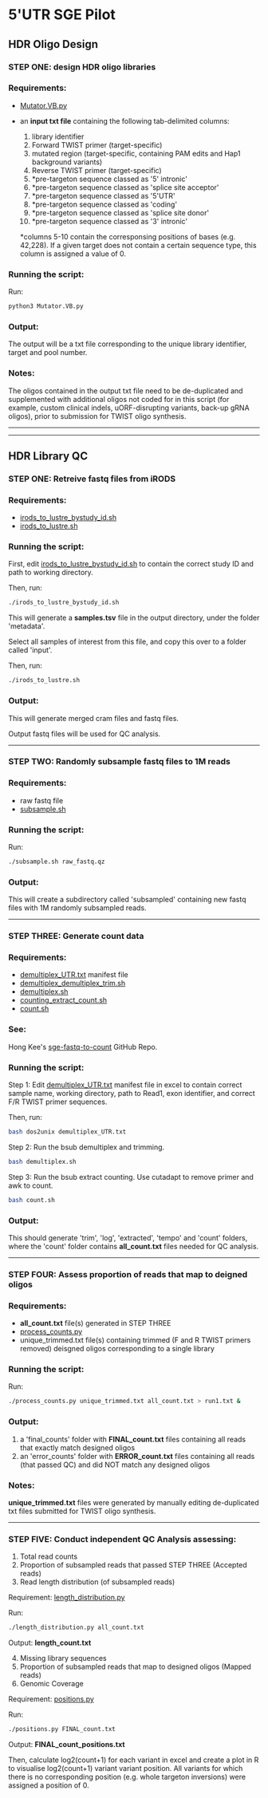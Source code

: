 # 5'UTR SGE Pilot

## HDR Oligo Design 

### **STEP ONE:** design HDR oligo libraries 

### Requirements:

* [Mutator.VB.py](https://github.com/vb9Sanger/5-UTR/blob/main/Mutator.VB.py)
* an **input txt file** containing the following tab-delimited columns:
  1. library identifier
  2. Forward TWIST primer (target-specific)
  3. mutated region (target-specific, containing PAM edits and Hap1 background variants)
  4. Reverse TWIST primer (target-specific)
  5. *pre-targeton sequence classed as '5' intronic'
  6. *pre-targeton sequence classed as 'splice site acceptor'
  7. *pre-targeton sequence classed as '5'UTR'
  8. *pre-targeton sequence classed as 'coding'
  9. *pre-targeton sequence classed as 'splice site donor'
  10. *pre-targeton sequence classed as '3' intronic'

  *columns 5-10 contain the corresponsing positions of bases (e.g. 42,228). If a given target does not contain a certain sequence type, this column is assigned a value of 0.

### Running the script:

Run: 
```bash
python3 Mutator.VB.py
```

### Output:

The output will be a txt file corresponding to the unique library identifier, target and pool number. 

### Notes:

The oligos contained in the output txt file need to be de-duplicated and supplemented with additional oligos not coded for in this script (for example, custom clinical indels, uORF-disrupting variants, back-up gRNA oligos), prior to submission for TWIST oligo synthesis. 

--- 
--- 

## HDR Library QC

### **STEP ONE:** Retreive fastq files from iRODS 

### Requirements:

* [irods_to_lustre_bystudy_id.sh](https://github.com/vb9Sanger/5-UTR/blob/main/irods_to_lustre_bystudy_id.sh)
* [irods_to_lustre.sh](https://github.com/vb9Sanger/5-UTR/blob/main/irods_to_lustre.sh)

### Running the script:

First, edit [irods_to_lustre_bystudy_id.sh](https://github.com/vb9Sanger/5-UTR/blob/main/irods_to_lustre_bystudy_id.sh) to contain the correct study ID and path to working directory. 

Then, run: 
```bash
./irods_to_lustre_bystudy_id.sh
```
This will generate a **samples.tsv** file in the output directory, under the folder 'metadata'. 

Select all samples of interest from this file, and copy this over to a folder called 'input'.

Then, run: 
```bash
./irods_to_lustre.sh
```

### Output:

This will generate merged cram files and fastq files. 

Output fastq files will be used for QC analysis. 

--- 
### **STEP TWO:** Randomly subsample fastq files to 1M reads 

### Requirements:

* raw fastq file 
* [subsample.sh](https://github.com/vb9Sanger/5-UTR/blob/main/subsample.sh)

### Running the script:

Run: 
```bash
./subsample.sh raw_fastq.qz 
```

### Output:
 
This will create a subdirectory called 'subsampled' containing new fastq files with 1M randomly subsampled reads.

--- 
### **STEP THREE:** Generate count data 

### Requirements:

* [demultiplex_UTR.txt](https://github.com/vb9Sanger/5-UTR/blob/main/demultiplex_UTR.txt) manifest file 
* [demultiplex_demultiplex_trim.sh](https://github.com/vb9Sanger/5-UTR/blob/main/demultiplex_demultiplex_trim.sh)
* [demultiplex.sh](https://github.com/vb9Sanger/5-UTR/blob/main/demultiplex.sh)
* [counting_extract_count.sh](https://github.com/vb9Sanger/5-UTR/blob/main/counting_extract_count.sh)
* [count.sh](https://github.com/vb9Sanger/5-UTR/blob/main/count.sh)

### See:

Hong Kee's [sge-fastq-to-count](https://gitlab.internal.sanger.ac.uk/hk5/sge-fastq-to-count/-/tree/main) GitHub Repo.

### Running the script:

Step 1: Edit [demultiplex_UTR.txt](https://github.com/vb9Sanger/5-UTR/blob/main/demultiplex_UTR.txt) manifest file in excel to contain correct sample name, working directory, path to Read1, exon identifier, and correct F/R TWIST primer sequences.  

Then, run:

```bash
bash dos2unix demultiplex_UTR.txt
```

Step 2: Run the bsub demultiplex and trimming.

```bash
bash demultiplex.sh
```

Step 3: Run the bsub extract counting. Use cutadapt to remove primer and awk to count.

```bash
bash count.sh
```

### Output:

This should generate 'trim', 'log', 'extracted', 'tempo' and 'count' folders, where the 'count' folder contains **all_count.txt** files needed for QC analysis. 

--- 
### **STEP FOUR:** Assess proportion of reads that map to deigned oligos 

### Requirements:

* **all_count.txt** file(s) generated in STEP THREE
* [process_counts.py](https://github.com/vb9Sanger/5-UTR/blob/main/process_counts.py)
* unique_trimmed.txt file(s) containing trimmed (F and R TWIST primers removed) deisgned oligos corresponding to a single library

### Running the script:

Run: 
```bash
./process_counts.py unique_trimmed.txt all_count.txt > run1.txt & 
```

### Output:

1. a 'final_counts' folder with **FINAL_count.txt** files containing all reads that exactly match designed oligos 
2. an 'error_counts' folder with **ERROR_count.txt** files containing all reads (that passed QC) and did NOT match any designed oligos 

### Notes:

**unique_trimmed.txt** files were generated by manually editing de-duplicated txt files submitted for TWIST oligo synthesis. 

--- 
### **STEP FIVE:** Conduct independent QC Analysis assessing:

1. Total read counts
2. Proportion of subsampled reads that passed STEP THREE (Accepted reads)
3. Read length distribution (of subsampled reads)

Requirement: [length_distribution.py](https://github.com/vb9Sanger/5-UTR/blob/main/length_distribution.py)

Run: 
```bash
./length_distribution.py all_count.txt 
```
Output: **length_count.txt**

4. Missing library sequences
5. Proportion of subsampled reads that map to designed oligos (Mapped reads)
6. Genomic Coverage 

Requirement: [positions.py](https://github.com/vb9Sanger/5-UTR/blob/main/positions.py)

Run: 
```bash
./positions.py FINAL_count.txt
```
Output: **FINAL_count_positions.txt** 

Then, calculate log2(count+1) for each variant in excel and create a plot in R to visualise log2(count+1) variant variant position. All variants for which there is no corresponding position (e.g. whole targeton inversions) were assigned a position of 0.  












  

  
